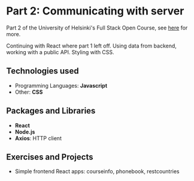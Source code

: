 # Part 2: Communicating with server

Part 2 of the University of Helsinki's Full Stack Open Course, see [here](https://fullstackopen.com/en/part2) for more.

Continuing with React where part 1 left off. Using data from backend, working with a public API. Styling with CSS.

## Technologies used

- Programming Languages: **Javascript**
- Other: **CSS**

## Packages and Libraries

- **React**
- **Node.js**
- **Axios**: HTTP client

## Exercises and Projects

- Simple frontend React apps: courseinfo, phonebook, restcountries
